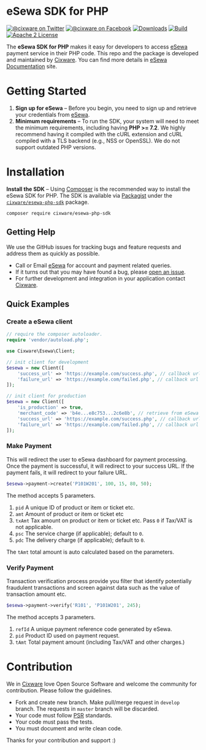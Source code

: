 # eSewa SDK for PHP

[![@cixware on Twitter](https://img.shields.io/badge/Twitter-%40cixware-blue.svg?style=flat&logo=twitter)](https://twitter.com/cixware)
[![@cixware on Facebook](https://img.shields.io/badge/Facebok-%40cixware-blue.svg?style=flat&logo=facebook)](https://www.facebook.com/cixware)
[![Downloads](https://img.shields.io/packagist/dt/cixware/esewa-php-sdk.svg?style=flat&label=Downloads)](https://packagist.org/packages/cixware/esewa-php-sdk)
[![Build](https://img.shields.io/travis/cixware/esewa-php-sdk.svg?style=flat&logo=travis&label=Build)](https://travis-ci.org/cixware/esewa-php-sdk)
[![Apache 2 License](https://img.shields.io/packagist/l/cixware/esewa-php-sdk.svg?style=flat&label=License)](https://www.apache.org/licenses/LICENSE-2.0)

The **eSewa SDK for PHP** makes it easy for developers to access [eSewa] payment service in their PHP code. This repo and the package is developed and maintained by [Cixware]. You can find more details in [eSewa Documentation] site.

# Getting Started
1. **Sign up for eSewa** – Before you begin, you need to sign up and retrieve your credentials from [eSewa].
2. **Minimum requirements** – To run the SDK, your system will need to meet the minimum requirements, including having **PHP >= 7.2**. We highly recommend having it compiled with the cURL extension and cURL compiled with a TLS backend (e.g., NSS or OpenSSL). We do not support outdated PHP versions.

# Installation
**Install the SDK** – Using [Composer] is the recommended way to install the eSewa SDK for PHP. The SDK is available via [Packagist] under the [`cixware/esewa-php-sdk`][install-packagist] package.
```
composer require cixware/esewa-php-sdk
```

## Getting Help
We use the GitHub issues for tracking bugs and feature requests and address them as quickly as possible.

* Call or Email [eSewa] for account and payment related queries.
* If it turns out that you may have found a bug, please [open an issue](https://github.com/cixware/esewa-php-sdk/issues/new).
* For further development and integration in your application contact [Cixware].

## Quick Examples

### Create a eSewa client

```php
// require the composer autoloader.
require 'vendor/autoload.php';

use Cixware\Esewa\Client;

// init client for development
$esewa = new Client([
    'success_url' => 'https://example.com/success.php', // callback url for success
    'failure_url' => 'https://example.com/failed.php', // callback url for failure
]);

// init client for production
$esewa = new Client([
    'is_production' => true,
    'merchant_code' => 'b4e...e8c753...2c6e8b', // retrieve from eSewa
    'success_url' => 'https://example.com/success.php', // callback url for success
    'failure_url' => 'https://example.com/failed.php', // callback url for failure
]);
```

### Make Payment
This will redirect the user to eSewa dashboard for payment processing. Once the payment is successful, it will redirect to your success URL. If the payment fails, it will redirect to your failure URL.
```php
$esewa->payment->create('P101W201', 100, 15, 80, 50);
```
The method accepts 5 parameters.
1. `pid` A unique ID of product or item or ticket etc.
2. `amt` Amount of product or item or ticket etc
3. `txAmt` Tax amount on product or item or ticket etc. Pass `0` if Tax/VAT is not applicable.
4. `psc` The service charge (if applicable); default to `0`.
5. `pdc` The delivery charge (if applicable); default to `0`.

The `tAmt` total amount is auto calculated based on the parameters.

### Verify Payment
Transaction verification process provide you filter that identify potentially fraudulent transactions and screen against data such as the value of transaction amount etc.
```php
$esewa->payment->verify('R101', 'P101W201', 245);
```
The method accepts 3 parameters.
1. `refId` A unique payment reference code generated by eSewa.
2. `pid` Product ID used on payment request.
3. `tAmt` Total payment amount (including Tax/VAT and other charges.)

# Contribution
We in [Cixware] love Open Source Software and welcome the community for contribution. Please follow the guidelines.
* Fork and create new branch. Make pull/merge request in `develop` branch. The requests in `master` branch will be discarded.
* Your code must follow [PSR] standards.
* Your code must pass the tests.
* You must document and write clean code.

Thanks for your contribution and support :)

[eSewa]: https://esewa.com.np
[eSewa Documentation]: https://developer.esewa.com.np
[eSewa Contact]: https://blog.esewa.com.np/contact-us/

[Cixware]: https://cixware.io

[composer]: http://getcomposer.org
[packagist]: http://packagist.org
[install-packagist]: https://packagist.org/packages/cixware/esewa-php-sdk

[PSR]: https://www.php-fig.org/psr